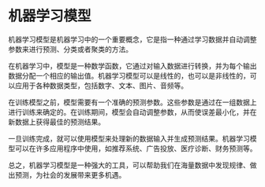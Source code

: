 # 机器学习模型
机器学习模型是机器学习中的一个重要概念，它是指一种通过学习数据并自动调整参数来进行预测、分类或者聚类的方法。

在机器学习中，模型是一种数学函数，它通过对输入数据进行转换，并为每个输出数据分配一个相应的输出值。机器学习模型可以是线性的，也可以是非线性的，可以应用于各种数据类型，包括数字、文本、图片、音频等。

在训练模型之前，模型需要有一个准确的预测参数。这些参数是通过在一组数据上进行训练来确定的。在训练期间，模型会自动调整参数，从而使误差最小化，并在新数据上获得最佳的预测结果。

一旦训练完成，就可以使用模型来处理新的数据输入并生成预测结果。机器学习模型可以在许多应用程序中使用，如推荐系统、广告投放、医疗诊断、财务预测等。

总之，机器学习模型是一种强大的工具，可以帮助我们在海量数据中发现规律、做出预测，为社会的发展带来更多机遇。